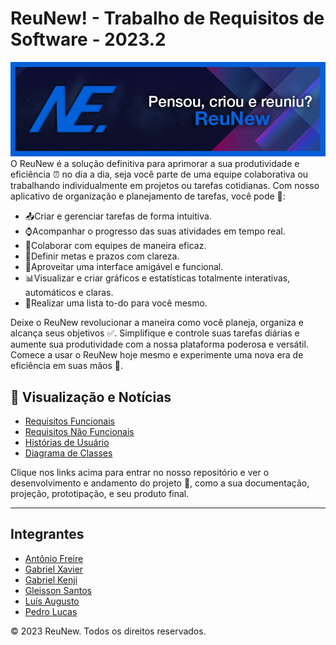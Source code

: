# ReuNew! - Trabalho de Requisitos de Software - 2023.2

![Banner Screenshot](https://github.com/ReuNew/.github/blob/main/images/banner%20topo.png)
O ReuNew é a solução definitiva para aprimorar a sua produtividade e eficiência ⏰ no dia a dia, seja você parte de uma equipe colaborativa ou trabalhando individualmente em projetos ou tarefas cotidianas. Com nosso aplicativo de organização e planejamento de tarefas, você pode 📄:

- 📤Criar e gerenciar tarefas de forma intuitiva.
- ⌚Acompanhar o progresso das suas atividades em tempo real.
- 👥Colaborar com equipes de maneira eficaz.
- 📅Definir metas e prazos com clareza.
- 🎇Aproveitar uma interface amigável e funcional.
- 📊Visualizar e criar gráficos e estatísticas totalmente interativas, automáticos e claras.
- 📃Realizar uma lista to-do para você mesmo.

Deixe o ReuNew revolucionar a maneira como você planeja, organiza e alcança seus objetivos ✅. Simplifique e controle suas tarefas diárias e aumente sua produtividade com a nossa plataforma poderosa e versátil. Comece a usar o ReuNew hoje mesmo e experimente uma nova era de eficiência em suas mãos 🙌.

## 📲 Visualização e Notícias

<ul>
  <li><a href="https://github.com/ReuNew/Documentacao/blob/main/Requisitos%20de%20Usu%C3%A1rio/RF.md">Requisitos Funcionais</a></li>
  <li><a href="https://github.com/ReuNew/Documentacao/blob/main/Requisitos%20de%20Usu%C3%A1rio/RNF.md">Requisitos Não Funcionais</a></li>
  <li><a href="https://github.com/Organization-ES43C-2023-2/Repositorio-ReuNew/blob/main/Documentacao/Requisitos%20de%20Usu%C3%A1rio/HistoriasdeUsuario.md">Histórias de Usuário</a></li>
  <li><a href="https://github.com/ReuNew/Documentacao/blob/main/Diag.%20de%20Classe.pdf">Diagrama de Classes</a></li>
</ul>

Clique nos links acima para entrar no nosso repositório e ver o desenvolvimento e andamento do projeto 📰, como a sua documentação, projeção, prototipação, e seu produto final.

---

## Integrantes
<ul>
  <li><a href="https://github.com/AntonioFreire203">Antônio Freire</a></li>
  <li><a href="https://github.com/Xavier909">Gabriel Xavier</a></li>
  <li><a href="https://github.com/Jackoki">Gabriel Kenji</a></li>
  <li><a href="https://github.com/gleisson-santos-dev">Gleisson Santos</a></li>
  <li><a href="https://github.com/LuisAugust01">Luís Augusto</a></li>
  <li><a href="https://github.com/Pedro-Landgraf">Pedro Lucas</a></li>
</ul>

© 2023 ReuNew. Todos os direitos reservados.
